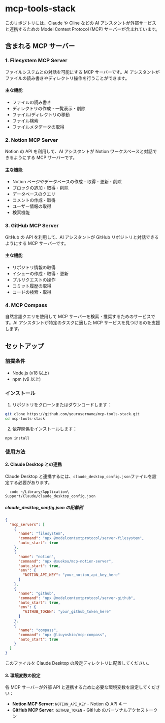 # mcp-tools-stack

このリポジトリには、Claude や Cline などの AI アシスタントが外部サービスと連携するための Model Context Protocol (MCP) サーバーが含まれています。

## 含まれる MCP サーバー

### 1. Filesystem MCP Server

ファイルシステムとの対話を可能にする MCP サーバーです。AI アシスタントがファイルの読み書きやディレクトリ操作を行うことができます。

#### 主な機能

- ファイルの読み書き
- ディレクトリの作成・一覧表示・削除
- ファイル/ディレクトリの移動
- ファイル検索
- ファイルメタデータの取得

### 2. Notion MCP Server

Notion の API を利用して、AI アシスタントが Notion ワークスペースと対話できるようにする MCP サーバーです。

#### 主な機能

- Notion ページやデータベースの作成・取得・更新・削除
- ブロックの追加・取得・削除
- データベースのクエリ
- コメントの作成・取得
- ユーザー情報の取得
- 検索機能

### 3. GitHub MCP Server

GitHub の API を利用して、AI アシスタントが GitHub リポジトリと対話できるようにする MCP サーバーです。

#### 主な機能

- リポジトリ情報の取得
- イシューの作成・取得・更新
- プルリクエストの操作
- コミット履歴の取得
- コードの検索・取得

### 4. MCP Compass

自然言語クエリを使用して MCP サーバーを検索・推奨するためのサービスです。AI アシスタントが特定のタスクに適した MCP サービスを見つけるのを支援します。

## セットアップ

### 前提条件

- Node.js (v18 以上)
- npm (v9 以上)

### インストール

1. リポジトリをクローンまたはダウンロードします：

```bash
git clone https://github.com/yourusername/mcp-tools-stack.git
cd mcp-tools-stack
```

2. 依存関係をインストールします：

```bash
npm install
```

### 使用方法

#### 2. Claude Desktop との連携

Claude Desktop と連携するには、`claude_desktop_config.json`ファイルを設定する必要があります。

```
  code ~/Library/Application\ Support/Claude/claude_desktop_config.json
```

##### claude_desktop_config.json の記載例

```json
{
  "mcp_servers": [
    {
      "name": "filesystem",
      "command": "npx @modelcontextprotocol/server-filesystem",
      "auto_start": true
    },
    {
      "name": "notion",
      "command": "npx @suekou/mcp-notion-server",
      "auto_start": true,
      "env": {
        "NOTION_API_KEY": "your_notion_api_key_here"
      }
    },
    {
      "name": "github",
      "command": "npx @modelcontextprotocol/server-github",
      "auto_start": true,
      "env": {
        "GITHUB_TOKEN": "your_github_token_here"
      }
    },
    {
      "name": "compass",
      "command": "npx @liuyoshio/mcp-compass",
      "auto_start": true
    }
  ]
}
```

このファイルを Claude Desktop の設定ディレクトリに配置してください。

#### 3. 環境変数の設定

各 MCP サーバーが外部 API と連携するために必要な環境変数を設定してください：

- **Notion MCP Server**: `NOTION_API_KEY` - Notion の API キー
- **GitHub MCP Server**: `GITHUB_TOKEN` - GitHub のパーソナルアクセストークン
